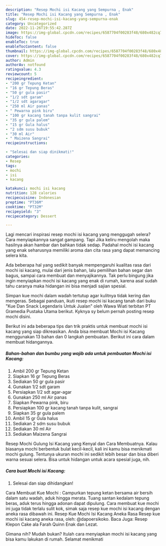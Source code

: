 ```yaml
---
description: "Resep Mochi isi Kacang yang Sempurna , Enak"
title: "Resep Mochi isi Kacang yang Sempurna , Enak"
slug: 454-resep-mochi-isi-kacang-yang-sempurna-enak
category: Uncategorized
date: 2022-11-26T19:55:42.287Z
image: https://img-global.cpcdn.com/recipes/6587704f00283f48/680x482cq70/mochi-isi-kacang-foto-resep-utama.jpg
hideToc: false
enableToc: true
enableTocContent: false
thumbnail: https://img-global.cpcdn.com/recipes/6587704f00283f48/680x482cq70/mochi-isi-kacang-foto-resep-utama.jpg
cover: https://img-global.cpcdn.com/recipes/6587704f00283f48/680x482cq70/mochi-isi-kacang-foto-resep-utama.jpg
author: Admin
authorAv: notfound
ratingvalue: 4.3
reviewcount: 5
recipeingredient:
- "200 gr Tepung Ketan"
- "16 gr Tepung Beras"
- "50 gr gula pasir"
- "1/2 sdt garam"
- "1/2 sdt agaragar"
- "250 ml Air panas"
- " Pewarna pink biru"
- "100 gr kacang tanah tanpa kulit sangrai"
- "35 gr gula palem"
- "15 gr Gula halus"
- "2 sdm susu bubuk"
- "30 ml Air"
- " Maizena Sangrai"
recipeinstructions:

- "Selesai dan siap dinikmati!"
categories:
- Resep
tags:
- mochi
- isi
- kacang

katakunci: mochi isi kacang 
nutrition: 128 calories
recipecuisine: Indonesian
preptime: "PT36M"
cooktime: "PT32M"
recipeyield: "3"
recipecategory: Dessert

---
```



Lagi mencari inspirasi resep mochi isi kacang yang menggugah selera? Cara menyiapkannya sangat gampang. Tapi Jika keliru mengolah maka hasilnya akan hambar dan bahkan tidak sedap. Padahal mochi isi kacang yang enak seharusnya memiliki aroma dan cita rasa yang dapat memancing selera kita.


Ada beberapa hal yang sedikit banyak mempengaruhi kualitas rasa dari mochi isi kacang, mulai dari jenis bahan, lalu pemilihan bahan segar dan bagus, sampai cara membuat dan menyajikannya. Tak perlu bingung jika ingin menyiapkan mochi isi kacang yang enak di rumah, karena asal sudah tahu caranya maka hidangan ini bisa menjadi sajian spesial.

Simpan kue mochi dalam wadah tertutup agar kulitnya tidak kering dan mengeras. Sebagai panduan, ikuti resep mochi isi kacang tanah dari buku &#34;Kue Dan Snack Legendaris Untuk Jualan&#34; oleh Wawa Wiati terbitan PT Gramedia Pustaka Utama berikut. Kyknya sy belum pernah posting resep mochi disini.


Berikut ini ada beberapa tips dan trik praktis untuk membuat mochi isi kacang yang siap dikreasikan. Anda bisa membuat Mochi isi Kacang menggunakan 13 bahan dan 0 langkah pembuatan. Berikut ini cara dalam membuat hidangannya.

<!--inarticleads1-->

##### Bahan-bahan dan bumbu yang wajib ada untuk pembuatan Mochi isi Kacang:

1. Ambil 200 gr Tepung Ketan
1. Siapkan 16 gr Tepung Beras
1. Sediakan 50 gr gula pasir
1. Gunakan 1/2 sdt garam
1. Persiapkan 1/2 sdt agar-agar
1. Gunakan 250 ml Air panas
1. Siapkan  Pewarna pink, biru
1. Persiapkan 100 gr kacang tanah tanpa kulit, sangrai
1. Siapkan 35 gr gula palem
1. Ambil 15 gr Gula halus
1. Sediakan 2 sdm susu bubuk
1. Sediakan 30 ml Air
1. Sediakan  Maizena Sangrai


Resep Mochi Gulung Isi Kacang yang Kenyal dan Cara Membuatnya. Kalau biasanya mochi berbentuk bulat kecil-kecil, kali ini kamu bisa menikmati mochi gulung. Tentunya ukuran mochi ini sedikit lebih besar dan bisa diberi warna sesuai selera. Bisa untuk hidangan untuk acara spesial juga, nih. 

<!--inarticleads2-->

##### Cara buat Mochi isi Kacang:


1. Selesai dan siap dihidangkan!

Cara Membuat Kue Mochi : Campurkan tepung ketan bersama air bersih dalam satu wadah, aduk hingga merata. Tuang santan kedalam tepung beras, aduk terus hingga adonan dapat dipulung. Cara membuat kue mochi ini juga tidak terlalu sulit kok, simak saja resep kue mochi isi kacang dengan aneka rasa dibawah ini. Resep Kue Mochi Isi Kacang Aneka Rasa Resep kue mochi isi kacang aneka rasa, oleh: @dapoersikoko. Baca Juga: Resep Klepon Cake ala Farah Quinn Enak dan Lezat. 

Gimana nih? Mudah bukan? Itulah cara menyiapkan mochi isi kacang yang bisa kamu lakukan di rumah. Selamat menikmati
